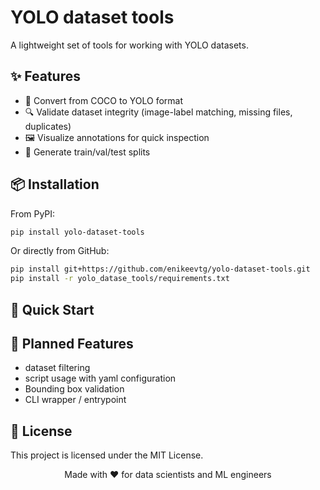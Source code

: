 # YOLO dataset tools

A lightweight set of tools for working with YOLO datasets.


## ✨ Features

<!-- - 🔄 Convert from COCO, Pascal VOC, and LabelMe to YOLO format -->
- 🔄 Convert from COCO to YOLO format
- 🔍 Validate dataset integrity (image-label matching, missing files, duplicates)
- 🖼️ Visualize annotations for quick inspection
- 🧪 Generate train/val/test splits
<!-- - 📦 Lightweight and easy to integrate into ML pipelines -->


## 📦 Installation

From PyPI:
```bash
pip install yolo-dataset-tools
```

Or directly from GitHub:

```bash
pip install git+https://github.com/enikeevtg/yolo-dataset-tools.git
pip install -r yolo_datase_tools/requirements.txt
```


## 🚀 Quick Start

<!-- CLI example:

```bash
python coco2yolo_converter.py \
    --coco_path ./annotations/instances_train.json \
    --images_dir ./images \
    --output_dir ./output
```

Python example:

```python
from coco2yolo_converter import CocoToYoloConverter

converter = CocoToYoloConverter(
    coco_path='annotations.json',
    images_dir='images',
    output_dir='output'
)
converter.convert()
``` -->


<!-- ## 🛠️ CLI Usage

yolo-tools convert --format coco2yolo --input datasets/coco/ --output datasets/yolo/ -->

## 📌 Planned Features

+ dataset filtering
+ script usage with yaml configuration
+ Bounding box validation
+ CLI wrapper / entrypoint


## 📄 License
This project is licensed under the MIT License.


<p align="center"> Made with ❤️ for data scientists and ML engineers </p>
